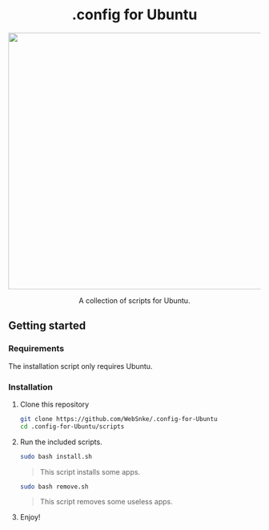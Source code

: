 <h1 align="center">.config for Ubuntu</h1>

<p align="center"><img width="512px" src="https://upload.wikimedia.org/wikipedia/commons/thumb/7/76/Ubuntu-logo-2022.svg/1920px-Ubuntu-logo-2022.svg.png"></p>

<p align="center">A collection of scripts for Ubuntu.</p>

## Getting started

### Requirements

The installation script only requires Ubuntu.

### Installation

1. Clone this repository

    ```sh
    git clone https://github.com/WebSnke/.config-for-Ubuntu
    cd .config-for-Ubuntu/scripts
    ```   
    
2. Run the included scripts.
    
    ```sh
    sudo bash install.sh
    ``` 
    > This script installs some apps.
    
    ```sh
    sudo bash remove.sh
    ``` 
    > This script removes some useless apps.

4. Enjoy!
